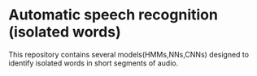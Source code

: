 # Automatic speech recognition (isolated words)
This repository contains several models(HMMs,NNs,CNNs) designed to identify isolated words in short segments of audio.
